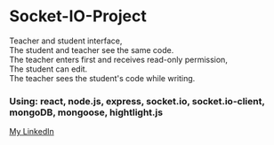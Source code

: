 # Socket-IO-Project
<p>
Teacher and student interface, </br>
The student and teacher see the same code. </br>
The teacher enters first and receives read-only permission, </br>
The student can edit. </br>
The teacher sees the student's code while writing. </br>

<h3>Using: react, node.js, express, socket.io, socket.io-client, mongoDB, mongoose, hightlight.js </h3>
<a href='https://www.linkedin.com/in/maya-koma-821179235/'> My LinkedIn </a>
</p>
